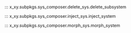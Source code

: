 ::: x_xy.subpkgs.sys_composer.delete_sys.delete_subsystem

::: x_xy.subpkgs.sys_composer.inject_sys.inject_system

::: x_xy.subpkgs.sys_composer.morph_sys.morph_system
